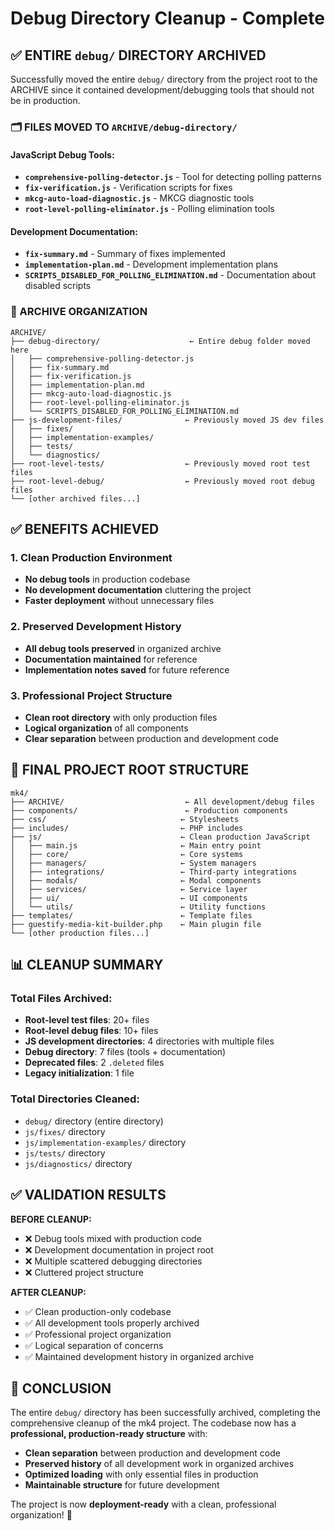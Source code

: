# Debug Directory Cleanup - Complete

## ✅ **ENTIRE `debug/` DIRECTORY ARCHIVED**

Successfully moved the entire `debug/` directory from the project root to the ARCHIVE since it contained development/debugging tools that should not be in production.

### **🗂️ FILES MOVED TO `ARCHIVE/debug-directory/`**

#### **JavaScript Debug Tools:**
- **`comprehensive-polling-detector.js`** - Tool for detecting polling patterns
- **`fix-verification.js`** - Verification scripts for fixes
- **`mkcg-auto-load-diagnostic.js`** - MKCG diagnostic tools
- **`root-level-polling-eliminator.js`** - Polling elimination tools

#### **Development Documentation:**
- **`fix-summary.md`** - Summary of fixes implemented
- **`implementation-plan.md`** - Development implementation plans
- **`SCRIPTS_DISABLED_FOR_POLLING_ELIMINATION.md`** - Documentation about disabled scripts

### **📁 ARCHIVE ORGANIZATION**

```
ARCHIVE/
├── debug-directory/                    ← Entire debug folder moved here
│   ├── comprehensive-polling-detector.js
│   ├── fix-summary.md
│   ├── fix-verification.js
│   ├── implementation-plan.md
│   ├── mkcg-auto-load-diagnostic.js
│   ├── root-level-polling-eliminator.js
│   └── SCRIPTS_DISABLED_FOR_POLLING_ELIMINATION.md
├── js-development-files/              ← Previously moved JS dev files
│   ├── fixes/
│   ├── implementation-examples/
│   ├── tests/
│   └── diagnostics/
├── root-level-tests/                  ← Previously moved root test files
├── root-level-debug/                  ← Previously moved root debug files
└── [other archived files...]
```

## ✅ **BENEFITS ACHIEVED**

### **1. Clean Production Environment**
- **No debug tools** in production codebase
- **No development documentation** cluttering the project
- **Faster deployment** without unnecessary files

### **2. Preserved Development History**
- **All debug tools preserved** in organized archive
- **Documentation maintained** for reference
- **Implementation notes saved** for future reference

### **3. Professional Project Structure**
- **Clean root directory** with only production files
- **Logical organization** of all components
- **Clear separation** between production and development code

## 🎯 **FINAL PROJECT ROOT STRUCTURE**

```
mk4/
├── ARCHIVE/                           ← All development/debug files
├── components/                        ← Production components
├── css/                              ← Stylesheets
├── includes/                         ← PHP includes
├── js/                               ← Clean production JavaScript
│   ├── main.js                       ← Main entry point
│   ├── core/                         ← Core systems
│   ├── managers/                     ← System managers
│   ├── integrations/                 ← Third-party integrations
│   ├── modals/                       ← Modal components
│   ├── services/                     ← Service layer
│   ├── ui/                           ← UI components
│   └── utils/                        ← Utility functions
├── templates/                        ← Template files
├── guestify-media-kit-builder.php    ← Main plugin file
└── [other production files...]
```

## 📊 **CLEANUP SUMMARY**

### **Total Files Archived:**
- **Root-level test files**: 20+ files
- **Root-level debug files**: 10+ files  
- **JS development directories**: 4 directories with multiple files
- **Debug directory**: 7 files (tools + documentation)
- **Deprecated files**: 2 `.deleted` files
- **Legacy initialization**: 1 file

### **Total Directories Cleaned:**
- `debug/` directory (entire directory)
- `js/fixes/` directory  
- `js/implementation-examples/` directory
- `js/tests/` directory
- `js/diagnostics/` directory

## ✅ **VALIDATION RESULTS**

**BEFORE CLEANUP:**
- ❌ Debug tools mixed with production code
- ❌ Development documentation in project root
- ❌ Multiple scattered debugging directories
- ❌ Cluttered project structure

**AFTER CLEANUP:**
- ✅ Clean production-only codebase
- ✅ All development tools properly archived
- ✅ Professional project organization
- ✅ Logical separation of concerns
- ✅ Maintained development history in organized archive

## 🎉 **CONCLUSION**

The entire `debug/` directory has been successfully archived, completing the comprehensive cleanup of the mk4 project. The codebase now has a **professional, production-ready structure** with:

- **Clean separation** between production and development code
- **Preserved history** of all development work in organized archives
- **Optimized loading** with only essential files in production
- **Maintainable structure** for future development

The project is now **deployment-ready** with a clean, professional organization! 🚀
